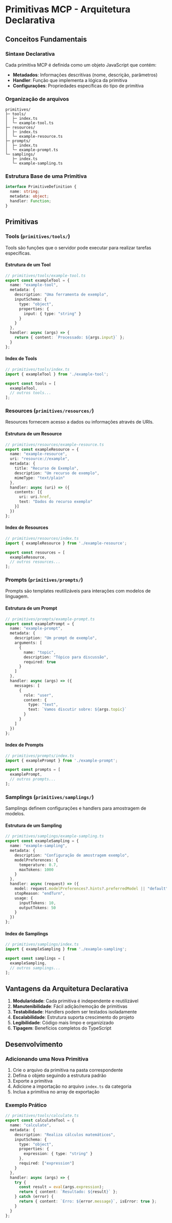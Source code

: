 # Primitivas MCP - Arquitetura Declarativa

## Conceitos Fundamentais

### Sintaxe Declarativa

Cada primitiva MCP é definida como um objeto JavaScript que contém:
- **Metadados**: Informações descritivas (nome, descrição, parâmetros)
- **Handler**: Função que implementa a lógica da primitiva
- **Configurações**: Propriedades específicas do tipo de primitiva


### Organização de arquivos
```
primitives/
├─ tools/
│  ├─ index.ts
│  └─ example-tool.ts
├─ resources/
│  ├─ index.ts
│  └─ example-resource.ts
├─ prompts/
│  ├─ index.ts
│  └─ example-prompt.ts
└─ samplings/
   ├─ index.ts
   └─ example-sampling.ts
```


### Estrutura Base de uma Primitiva

```typescript
interface PrimitiveDefinition {
  name: string;
  metadata: object;
  handler: Function;
}
```

## Primitivas

### Tools (`primitives/tools/`)

Tools são funções que o servidor pode executar para realizar tarefas específicas.

#### Estrutura de um Tool

```typescript
// primitives/tools/example-tool.ts
export const exampleTool = {
  name: "example-tool",
  metadata: {
    description: "Uma ferramenta de exemplo",
    inputSchema: {
      type: "object",
      properties: {
        input: { type: "string" }
      }
    }
  },
  handler: async (args) => {
    return { content: `Processado: ${args.input}` };
  }
};
```

#### Index de Tools

```typescript
// primitives/tools/index.ts
import { exampleTool } from './example-tool';

export const tools = [
  exampleTool,
  // outros tools...
];
```

### Resources (`primitives/resources/`)

Resources fornecem acesso a dados ou informações através de URIs.

#### Estrutura de um Resource

```typescript
// primitives/resources/example-resource.ts
export const exampleResource = {
  name: "example-resource",
  uri: "resource://example",
  metadata: {
    title: "Recurso de Exemplo",
    description: "Um recurso de exemplo",
    mimeType: "text/plain"
  },
  handler: async (uri) => ({
    contents: [{
      uri: uri.href,
      text: "Dados do recurso exemplo"
    }]
  })
};
```

#### Index de Resources

```typescript
// primitives/resources/index.ts
import { exampleResource } from './example-resource';

export const resources = [
  exampleResource,
  // outros resources...
];
```

### Prompts (`primitives/prompts/`)

Prompts são templates reutilizáveis para interações com modelos de linguagem.

#### Estrutura de um Prompt

```typescript
// primitives/prompts/example-prompt.ts
export const examplePrompt = {
  name: "example-prompt",
  metadata: {
    description: "Um prompt de exemplo",
    arguments: [
      {
        name: "topic",
        description: "Tópico para discussão",
        required: true
      }
    ]
  },
  handler: async (args) => ({
    messages: [
      {
        role: "user",
        content: {
          type: "text",
          text: `Vamos discutir sobre: ${args.topic}`
        }
      }
    ]
  })
};
```

#### Index de Prompts

```typescript
// primitives/prompts/index.ts
import { examplePrompt } from './example-prompt';

export const prompts = [
  examplePrompt,
  // outros prompts...
];
```

### Samplings (`primitives/samplings/`)

Samplings definem configurações e handlers para amostragem de modelos.

#### Estrutura de um Sampling

```typescript
// primitives/samplings/example-sampling.ts
export const exampleSampling = {
  name: "example-sampling",
  metadata: {
    description: "Configuração de amostragem exemplo",
    modelPreferences: {
      temperature: 0.7,
      maxTokens: 1000
    }
  },
  handler: async (request) => ({
    model: request.modelPreferences?.hints?.preferredModel || "default",
    stopReason: "endTurn",
    usage: {
      inputTokens: 10,
      outputTokens: 50
    }
  })
};
```

#### Index de Samplings

```typescript
// primitives/samplings/index.ts
import { exampleSampling } from './example-sampling';

export const samplings = [
  exampleSampling,
  // outros samplings...
];
```

## Vantagens da Arquitetura Declarativa

1. **Modularidade**: Cada primitiva é independente e reutilizável
2. **Manutenibilidade**: Fácil adição/remoção de primitivas
3. **Testabilidade**: Handlers podem ser testados isoladamente
4. **Escalabilidade**: Estrutura suporta crescimento do projeto
5. **Legibilidade**: Código mais limpo e organizizado
6. **Tipagem**: Benefícios completos do TypeScript

## Desenvolvimento

### Adicionando uma Nova Primitiva

1. Crie o arquivo da primitiva na pasta correspondente
2. Defina o objeto seguindo a estrutura padrão
3. Exporte a primitiva
4. Adicione a importação no arquivo `index.ts` da categoria
5. Inclua a primitiva no array de exportação

### Exemplo Prático

```typescript
// primitives/tools/calculate.ts
export const calculateTool = {
  name: "calculate",
  metadata: {
    description: "Realiza cálculos matemáticos",
    inputSchema: {
      type: "object",
      properties: {
        expression: { type: "string" }
      },
      required: ["expression"]
    }
  },
  handler: async (args) => {
    try {
      const result = eval(args.expression);
      return { content: `Resultado: ${result}` };
    } catch (error) {
      return { content: `Erro: ${error.message}`, isError: true };
    }
  }
};
```